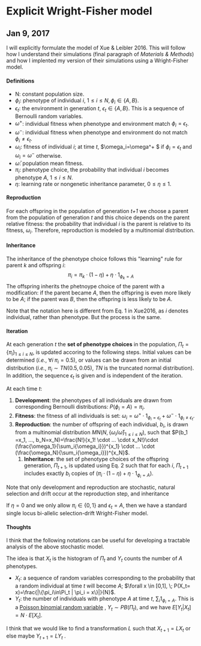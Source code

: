 # Explicit Wright-Fisher model 

## Jan 9, 2017



I will explicitly formulate the model of Xue & Leibler 2016. This will follow how I understand their simulations (final paragraph of _Materials & Methods_) and how I implented my version of their simulations using a Wright-Fisher model.

#### Definitions

- N: constant population size.
- $\phi_i$: phenotype of individual _i_, $1 \le i \le N, \phi_i \in \{A,B\}$.
- $\epsilon_t$: the environment in generation _t_, $\epsilon_t \in \{A, B\}$. This is a sequence of Bernoulli random variables.
- $\omega^+$: individual fitness when phenotype and environment match $\phi_i = \epsilon_t$.
- $\omega^-$: individual fitness when phenotype and environment do not match $\phi_i \ne \epsilon_t$.
- $\omega_i$: fitness of individual _i_; at time _t_, $\omega_i=\omega^+ $ if $\phi_i = \epsilon_t$ and $\omega_i=\omega^-$ otherwise.
- $\bar{\omega}$: population mean fitness.
- $\pi_i$: phenotype choice, the probability that individual $i$ becomes phenotype _A_, $1 \le i \le N$.
- $\eta$:  learning rate or nongenetic inheritance parameter, $0 \le \eta \le 1$. 


#### Reproduction 

For each offspring in the population of generation _t+1_ we choose a parent from the population of generation _t_ and this choice depends on the parent relative fitness: the probability that individual _i_ is the parent is relative to its fitness, $\omega_i$. Therefore, reproduction is modeled by a multinomial distribution.

#### Inheritance

The inheritance of the phenotype choice follows this "learning" rule for parent _k_ and offspring _i_:
$$
\pi_i = \pi_k \cdot (1-\eta) + \eta \cdot 1_{\phi_k=A}
$$
The offspring inherits the phetnoype choice of the parent with a modification: if the parent became _A_, then the offspring is even more likely to be _A_; if the parent was _B_, then the offspring is less likely to be _A_.

Note that the notation here is different from Eq. 1 in Xue2016, as _i_ denotes individual, rather than phenotype. But the process is the same. 

#### Iteration

At each generation _t_ the **set of phenotype choices** in the population, $\Pi_t = \{ \pi_i \}_{1 \le i \le N}$, is updated accoring to the following steps. Initial values can be determined (_i.e._, $\forall i \; \pi_i=0.5$), or values can be drawn from an initial distribution (_i.e._, $\pi_i \sim TN(0.5, 0.05)$, _TN_ is the truncated normal distribution). In addition, the sequence $\epsilon_t$ is given and is independent of the iteration.

At each time _t_:

1. **Development**: the phenotypes of all individuals are drawn from corresponding Bernoulli distributions: $P(\phi_i=A)=\pi_i$.
2. **Fitness**: the fitness of all individuals is set: $\omega_i = \omega^+ \cdot 1_{\phi_i=\epsilon_t}+ \omega^- \cdot 1_{\phi_i \ne \epsilon_t}$.
3. **Reproduction**: the number of offspring of each individual, $b_i$, is drawn from a multinomial distribution $MN(N, \{\omega_i/\bar{\omega}\}_{1 \le i \le N})$, such that $P(b_1 =x_1, …, b_N=x_N)=\frac{N!}{x_1! \cdot … \cdot x_N!}\cdot (\frac{\omega_1}{\sum_i{\omega_i}})^{x_1} \cdot … \cdot (\frac{\omega_N}{\sum_i{\omega_i}})^{x_N}$.
   1. **Inheritance**: the set of phenotype choices of the offspring generation, $\Pi_{t+1}$, is updated using Eq. 2 such that for each $i$, $\Pi_{t+1}$ includes exactly $b_i$ copies of $(\pi_i \cdot (1-\eta) + \eta \cdot 1_{\phi_i=A})$.

Note that only development and reproduction are stochastic, natural selection and drift occur at the reproduction step, and inheritance 

If $\eta=0$ and we only allow $\pi_i \in \{0,1\}$  and $\epsilon_t=A$, then we have a standard single locus bi-allelic selection-drift Wright-Fisher model.

#### Thoughts

I think that the following notations can be useful for developing a tractable analysis of the above stochastic model. 

The idea is that $X_t$ is the histogram of $\Pi_t$ and $Y_t$ counts the number of _A_ phenotypes.

- $X_t$: a sequence of random variables corresponding to the probability that a random individual at time _t_ will become  _A_; $ֿ\forall x \in [0,1], \; P(X_t= x)=\frac{|\{\pi_i\in\Pi_t | \pi_i = x\}|}{N}$.
- $Y_t$: the number of individuals with phenotype _A_ at time _t_, $\sum_i {1_{\phi_i=A}}$. This is a [Poisson binomial random variable](https://en.wikipedia.org/wiki/Poisson_binomial_distribution) , $Y_t \sim PB(\Pi_t)$, and we have $E[Y_t|X_t] =N\cdot E[X_t]$. 

I think that we would like to find a transformation $L$ such that $X_{t+1}=LX_t$ or else maybe $Y_{t+1} = LY_t$ .


